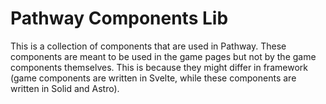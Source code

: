 # Pathway Components Lib

This is a collection of components that are used in Pathway. These components are meant to be used in the game pages but not by the game components themselves. This is because they might differ in framework (game components are written in Svelte, while these components are written in Solid and Astro).

